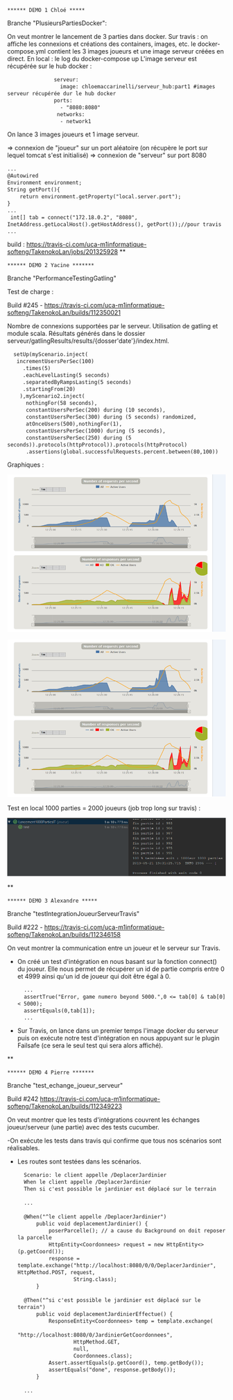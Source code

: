     ****** DEMO 1 Chloé *****
    
Branche  "PlusieursPartiesDocker":

On veut montrer le lancement de 3 parties dans docker.
    Sur travis : on affiche les connexions et créations des containers, images, etc. 
               le docker-compose.yml contient les 3 images joueurs et une image serveur créées en direct.
    En local : le log du docker-compose up 
               L'image serveur est récupérée sur le hub docker :
                   
                   serveur:
                     image: chloemaccarinelli/serveur_hub:part1 #images serveur récupérée dur le hub docker
                   ports:
                     - "8080:8080"
                    networks:
                     - network1

On lance 3 images joueurs et 1 image serveur.

=> connexion de "joueur" sur un port aléatoire (on récupère le port sur lequel tomcat s'est initialisé)
=> connexion de "serveur" sur port 8080
    
    ...
    @Autowired
    Environment environment;
    String getPort(){
        return environment.getProperty("local.server.port");
    }
    ...
     int[] tab = connect("172.18.0.2", "8080", InetAddress.getLocalHost().getHostAddress(), getPort());//pour travis
    ...


build :  https://travis-ci.com/uca-m1informatique-softeng/TakenokoLan/jobs/201325928
**

    ****** DEMO 2 Yacine *******
     
Branche "PerformanceTestingGatling"

Test de charge : 

Build #245 - https://travis-ci.com/uca-m1informatique-softeng/TakenokoLan/builds/112350021

Nombre de connexions supportées par le serveur.
Utilisation de gatling et module scala.
Résultats générés dans le dossier serveur/gatlingResults/results/{dosser'date'}/index.html.
   
      setUp(myScenario.inject(
       incrementUsersPerSec(100)
         .times(5)
         .eachLevelLasting(5 seconds)
         .separatedByRampsLasting(5 seconds)
         .startingFrom(20)
        ),myScenario2.inject(
          nothingFor(58 seconds),
          constantUsersPerSec(200) during (10 seconds),
          constantUsersPerSec(300) during (5 seconds) randomized,
          atOnceUsers(500),nothingFor(1),
          constantUsersPerSec(1000) during (5 seconds),
          constantUsersPerSec(250) during (5 seconds)).protocols(httpProtocol)).protocols(httpProtocol)
          .assertions(global.successfulRequests.percent.between(80,100))

Graphiques :

![routes](images/graphique2.png)

![routes](images/graphique2.png)

Test en local 1000 parties = 2000 joueurs (job trop long sur travis) :

![routes](images/Test1000Parties.PNG)
  
**
     
    ****** DEMO 3 Alexandre *****
    
Branche "testIntegrationJoueurServeurTravis"

Build #222 - https://travis-ci.com/uca-m1informatique-softeng/TakenokoLan/builds/112346158

On veut montrer la communication entre un joueur et le serveur sur Travis.

- On créé un test d'intégration en nous basant sur la fonction connect() du joueur.
Elle nous permet de récupérer un id de partie compris entre 0 et 4999 ainsi qu'un id de joueur
qui doit être égal à 0.

        ...
        assertTrue("Error, game numero beyond 5000.",0 <= tab[0] & tab[0] < 5000);
        assertEquals(0,tab[1]);
        ...
        
- Sur Travis, on lance dans un premier temps l'image docker du serveur puis on exécute notre test d'intégration
en nous appuyant sur le plugin Failsafe (ce sera le seul test qui sera alors affiché).
    
  
**
  
    ****** DEMO 4 Pierre *******
    
Branche "test_echange_joueur_serveur"

Build #242 https://travis-ci.com/uca-m1informatique-softeng/TakenokoLan/builds/112349223

On veut montrer que les tests d'intégrations couvrent les échanges joueur/serveur (une partie) avec des tests cucumber.

-On exécute les tests dans travis qui confirme que tous nos scénarios sont réalisables.
- Les routes sont testées dans les scénarios.

        Scenario: le client appelle /DeplacerJardinier
        When le client appelle /DeplacerJardinier
        Then si c'est possible le jardinier est déplacé sur le terrain

        ...

        @When("^le client appelle /DeplacerJardinier")
            public void deplacementJardinier() {
                poserParcelle(); // a cause du Background on doit reposer la parcelle
                HttpEntity<Coordonnees> request = new HttpEntity<>(p.getCoord());
                response = template.exchange("http://localhost:8080/0/0/DeplacerJardinier", HttpMethod.POST, request,
                        String.class);
            }

        @Then("^si c'est possible le jardinier est déplacé sur le terrain")
            public void deplacementJardinierEffectue() {
                ResponseEntity<Coordonnees> temp = template.exchange(
                        "http://localhost:8080/0/JardinierGetCoordonnees",
                        HttpMethod.GET,
                        null,
                        Coordonnees.class);
                Assert.assertEquals(p.getCoord(), temp.getBody());
                assertEquals("done", response.getBody());
            }

        ...
